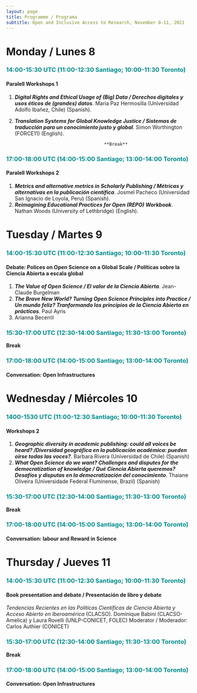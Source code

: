 ```yaml
---
layout: page
title: Programme / Programa
subtitle: Open and Inclusive Access to Research, November 8-11, 2021
---
```


# Monday / Lunes 8
### <span style="color: DarkCyan;">14:00-15:30 UTC (11:00-12:30 Santiago; 10:00-11:30 Toronto)</span>
#### Paralell Workshops 1
1. ***Digital Rights and Ethical Usage of (Big) Data / Derechos digitales y usos éticos de (grandes) datos***. Maria Paz Hermosilla (Universidad Adolfo Ibañez, Chile) (Spanish). 
2. ***Translation Systems for Global Knowledge Justice / Sistemas de traducción para un conocimiento justo y  global***. Simon Worthington (FORCE11) (English). 

                                         **Break**

### <span style="color: DarkCyan;">17:00-18:00 UTC (14:00-15:00 Santiago; 13:00-14:00 Toronto)</span>
#### Paralell Workshops 2
1. ***Metrics and alternative metrics in Scholarly Publishing / Métricas y alternativas en la publicación científica***. Josmel Pacheco (Universidad San Ignacio de Loyola, Peru) (Spanish).
2. ***Reimagining Educational Practices for Open (REPO) Workbook***. Nathan Woods (University of Lethbridge) (English).



# Tuesday / Martes 9 
### <span style="color: DarkCyan;">14:00-15:30 UTC (11:00-12:30 Santiago; 10:00-11:30 Toronto)</span>
#### Debate: Polices on Open Science on a Global Scale / Políticas sobre la Ciencia Abierta a escala global
1. ***The Value of Open Science / El valor de la Ciencia Abierta***. Jean-Claude Burgelman
1. ***The Brave New World? Turning Open Science Principles into Practice / Un mundo feliz? Tranformando los principios de la Ciencia Abierta en prácticas***. Paul Ayris
1. Arianna Becerril



### <span style="color: DarkCyan;">15:30-17:00 UTC (12:30-14:00 Santiago; 11:30-13:00 Toronto)</span>
**Break**

### <span style="color: DarkCyan;">17:00-18:00 UTC (14:00-15:00 Santiago; 13:00-14:00 Toronto)</span>
#### Conversation: Open Infrastructures


# Wednesday / Miércoles 10 
### <span style="color: DarkCyan;">1400-1530 UTC (11:00-12:30 Santiago; 10:00-11:30 Toronto)</span>
#### Workshops 2
1. ***Geographic diversity in academic publishing: could all voices be heard? /Diversidad geográfica en la publicación académica: pueden oirse todas las voces?***. Barbara Rivera (Universidad de Chile) (Spanish)
1. ***What Open Science do we want? Challenges and disputes for the democratization of knowledge / Qué Ciencia Abierta queremos? Desafíos y disputas en la democratización del conocimiento***. Thaiane Oliveira (Universidade Federal Fluminense, Brazil) (Spanish)  



### <span style="color: DarkCyan;">15:30-17:00 UTC (12:30-14:00 Santiago; 11:30-13:00 Toronto)</span>
**Break**

### <span style="color: DarkCyan;">17:00-18:00 UTC (14:00-15:00 Santiago; 13:00-14:00 Toronto)</span>
#### Conversation: labour and Reward in Science


# Thursday / Jueves 11 
### <span style="color: DarkCyan;">14:00-15:30 UTC (11:00-12:30 Santiago; 10:00-11:30 Toronto)</span>
#### Book presentation and debate / Presentación de libro y debate
_Tendencias Recientes en las Políticas Científicas de Ciencia Abierta y Acceso Abierto en Iberoamérica_ (CLACSO). Dominique Babini (CLACSO-Amelica) y Laura Rovelli (UNLP-CONICET, FOLEC)
Moderator / Moderador: Carlos Authier (CONICET)



### <span style="color: DarkCyan;">15:30-17:00 UTC (12:30-14:00 Santiago; 11:30-13:00 Toronto)</span>
**Break**

### <span style="color: DarkCyan;">17:00-18:00 UTC (14:00-15:00 Santiago; 13:00-14:00 Toronto)</span>
#### Conversation: Open Infrastructures

